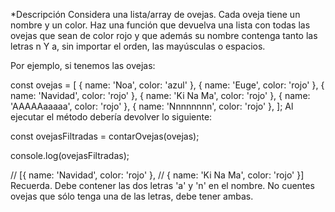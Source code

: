 *Descripción
Considera una lista/array de ovejas. Cada oveja tiene un nombre y un color. Haz una función que devuelva una lista con todas las ovejas que sean de color rojo y que además su nombre contenga tanto las letras n Y a, sin importar el orden, las mayúsculas o espacios.

Por ejemplo, si tenemos las ovejas:

const ovejas = [
	{ name: 'Noa', color: 'azul' },
	{ name: 'Euge', color: 'rojo' },
	{ name: 'Navidad', color: 'rojo' },
	{ name: 'Ki Na Ma', color: 'rojo' },
	{ name: 'AAAAAaaaaa', color: 'rojo' },
	{ name: 'Nnnnnnnn', color: 'rojo' },
];
Al ejecutar el método debería devolver lo siguiente:

const ovejasFiltradas = contarOvejas(ovejas);

console.log(ovejasFiltradas);

// [{ name: 'Navidad', color: 'rojo' },
//  { name: 'Ki Na Ma', color: 'rojo' }]
Recuerda. Debe contener las dos letras 'a' y 'n' en el nombre. No cuentes ovejas que sólo tenga una de las letras, debe tener ambas.
